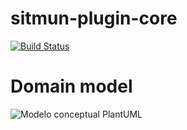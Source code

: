 # sitmun-plugin-core
[![Build Status](https://travis-ci.org/sitmun/sitmun-plugin-core.svg?branch=master)](https://travis-ci.org/sitmun/sitmun-plugin-core)


# Domain model
![Modelo conceptual PlantUML](https://www.planttext.com/plantuml/svg/dLVDRXit4BxlKn2-60YW9BuAHXetHWi3SH744f0UgLrAOimbroJNYPlgq4Vf0-JKH_2BTKZkpt2vkvPzaZYS6SxFnu-pxusbsjQbo2otWf5hLJ2XIAvapYfRKq5khbRNwpyoSyjbHJKjYR4Fe6YivhattFE2aPBPlIfCkoWtJ9iiomKrXf2rgQdcYlp827Wk-4ujoGtOonq8wh2991KOVLEwQ4M4W91MJ0XUO3rQb9qAB3T2tNMxXonxSvgH4C2lIjsMLD_w09e82794f2etcaMYWfbSyohdIaPozjr-URiaXQetWZM2FuU2BsT8u1JwzI4xVUD22v5ze7hNrCN_GoSflSFBN6dD8eKjo_VqGbYw99VKibRoWHPrpWjQD69_O7FSHILuJdF--9yag1lOQreAoojSzNjkb8wsRIsmWcKbHKke8uN3SN-r-ifoYpjPMwNPLizaTsXp-Am43dqGE2xWnZ1zJrq7cK70w8h_oS4PbsGU7bXoJqLKX46HVCt38RyfMQZPMYF11EWcQ_6xhYi56B9gf-dsyISzzg0etCxTupzw4rSt0g2JVA95Z8xKjL82tEFkvfRVmt5m3GMZqcExO2v3BYrko0gYyYaTtGaCxXNJcWEEW6YcKxYk9SzvnTKCmfEK930DbxXFNBFSTGbdMMxWT2GGAk8ve84dmJdMwguwbznKIl8D5-vsHrtt-QQcc6bYwnNLRCuiw_bfSCeB62EdLNJ_v_40vffAK-7zkvhf1mhqcGWl78yCP1_f0vQDt9uECdqPZiah3dFoLjv0Pm5aap1C7TTQpFAZO0zC5fXLkTogTMGrWnnFT5rKFrv8QSJZeWM6abk-gtLWpkQ1nsykAB3lZiVGLPxdr7GG69y4t71Y_39bCCyUeQj7djkPEl9vcQKlxxFDdwhu8GBf-eeyPtfndc91OEL8Xk0CXJrqlRrqJxRUqUaJTvwa1sFHV00LjVk1G3CvC88hJYD9Jik1dw-AzszZ23j4_L71dC7_cebwQgHBOeKtPCVaC5fQcZXbo-yIFx7ALkcIsjYv4KMqXhk_SeItZItZsumJXPjbQjYPJZH9A6zDi53G3HFneLnuBCydDHumIDE2MMRr8BJO4kTr9Lsvs3FIgWILbei1PaRYQzwqq_vBuEJjwzTd9sIn82UlJheFb2MfcBPCifoHTv5whui7nbW_o_2UqrqitddJPh1QaiT__PzOyQnH18CmBIu1EF1ho8OQHYQzfjFVafJmrWBGYO6fF9X06kbftayo_ow1WoavXqH27DrXeLXZvzLGVtVfmCODvixYl74_fgxXKJOmFeLP1FudLe53npGpFE2DcTXk_qZ3GN2JzcacNMLIBqom4eXD6GUucPajkF3zmF9ZRVgSicpqCOwWicxVLkhRJQ1XJnkXiZtFyBF7UclXBrxuq1q9ARf3u7rCDGh44GkffNEAv6rb0bBx3mdeXxbaRfqbsg5zaNDFs83yIkcaUm5cuoruKjK9e573Pfut-zrmjWpJya0pP3N4UtFt9ho-GhJJQcRTEPrBUEhsTjnl7zM02BhPhjFz1RhHQmye1YK7_99b19TdngdhyB2G_O0tjjiDOMwp6yY6yKHQevrQNsNTtldVYq9zauj-B4gtsYSPxmYsXRgsKqbgqpntK0v7dkzXlgzByJy0)
